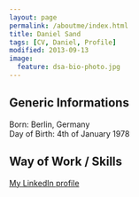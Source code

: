 ```yaml
---
layout: page
permalink: /aboutme/index.html
title: Daniel Sand
tags: [CV, Daniel, Profile]
modified: 2013-09-13
image:
  feature: dsa-bio-photo.jpg
---
```


## Generic Informations

Born:		Berlin, Germany     
Day of Birth:	4th of January 1978   

## Way of Work / Skills

[My LinkedIn profile][1]

  [1]: http://www.linkedin.com/in/danielsand	"Daniel Sand at Linkedin"
